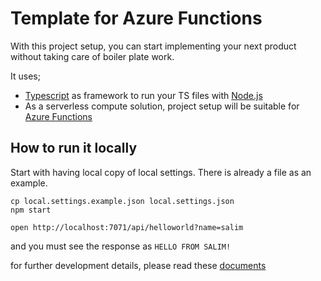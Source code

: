 # Template for Azure Functions

With this project setup, you can start implementing your next product without taking care of boiler plate work.

It uses;
* [Typescript](https://www.typescriptlang.org/) as framework to run your TS files with [Node.js](https://nodejs.org/en/)
* As a serverless compute solution, project setup will be suitable for [Azure Functions](https://azure.microsoft.com/en-us/services/functions/)


## How to run it locally

Start with having local copy of local settings. There is already a file as an example.

```shell
cp local.settings.example.json local.settings.json
npm start

open http://localhost:7071/api/helloworld?name=salim
```
and you must see the response as ```HELLO FROM SALIM!```

for further development details, please read these [documents](./docs/development/)
